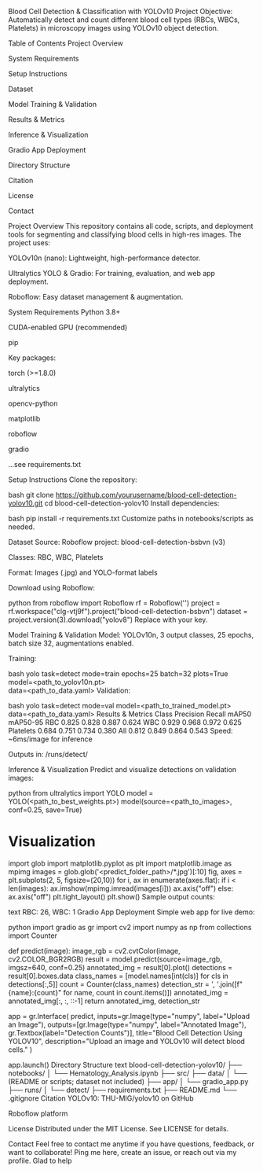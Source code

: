 Blood Cell Detection & Classification with YOLOv10
Project Objective:
Automatically detect and count different blood cell types (RBCs, WBCs, Platelets) in microscopy images using YOLOv10 object detection.

Table of Contents
Project Overview

System Requirements

Setup Instructions

Dataset

Model Training & Validation

Results & Metrics

Inference & Visualization

Gradio App Deployment

Directory Structure

Citation

License

Contact

Project Overview
This repository contains all code, scripts, and deployment tools for segmenting and classifying blood cells in high-res images. The project uses:

YOLOv10n (nano): Lightweight, high-performance detector.

Ultralytics YOLO & Gradio: For training, evaluation, and web app deployment.

Roboflow: Easy dataset management & augmentation.

System Requirements
Python 3.8+

CUDA-enabled GPU (recommended)

pip

Key packages:

torch (>=1.8.0)

ultralytics

opencv-python

matplotlib

roboflow

gradio

...see requirements.txt

Setup Instructions
Clone the repository:

bash
git clone https://github.com/yourusername/blood-cell-detection-yolov10.git
cd blood-cell-detection-yolov10
Install dependencies:

bash
pip install -r requirements.txt
Customize paths in notebooks/scripts as needed.

Dataset
Source: Roboflow project: blood-cell-detection-bsbvn (v3)

Classes: RBC, WBC, Platelets

Format: Images (.jpg) and YOLO-format labels

Download using Roboflow:

python
from roboflow import Roboflow
rf = Roboflow('<your-roboflow-api-key>')
project = rf.workspace("clg-vtj9f").project("blood-cell-detection-bsbvn")
dataset = project.version(3).download("yolov8")
Replace <your-roboflow-api-key> with your key.

Model Training & Validation
Model:
YOLOv10n, 3 output classes, 25 epochs, batch size 32, augmentations enabled.

Training:

bash
yolo task=detect mode=train epochs=25 batch=32 plots=True \
  model=<path_to_yolov10n.pt> \
  data=<path_to_data.yaml>
Validation:

bash
yolo task=detect mode=val model=<path_to_trained_model.pt> \
  data=<path_to_data.yaml>
Results & Metrics
Class	Precision	Recall	mAP50	mAP50-95
RBC	0.825	0.828	0.887	0.624
WBC	0.929	0.968	0.972	0.625
Platelets	0.684	0.751	0.734	0.380
All	0.812	0.849	0.864	0.543
Speed: ~6ms/image for inference

Outputs in: /runs/detect/

Inference & Visualization
Predict and visualize detections on validation images:

python
from ultralytics import YOLO
model = YOLO(<path_to_best_weights.pt>)
model(source=<path_to_images>, conf=0.25, save=True)

# Visualization
import glob
import matplotlib.pyplot as plt
import matplotlib.image as mpimg
images = glob.glob('<predict_folder_path>/*.jpg')[:10]
fig, axes = plt.subplots(2, 5, figsize=(20,10))
for i, ax in enumerate(axes.flat):
    if i < len(images):
        ax.imshow(mpimg.imread(images[i]))
        ax.axis("off")
    else:
        ax.axis("off")
plt.tight_layout()
plt.show()
Sample output counts:

text
RBC: 26, WBC: 1
Gradio App Deployment
Simple web app for live demo:

python
import gradio as gr
import cv2
import numpy as np
from collections import Counter

def predict(image):
    image_rgb = cv2.cvtColor(image, cv2.COLOR_BGR2RGB)
    result = model.predict(source=image_rgb, imgsz=640, conf=0.25)
    annotated_img = result[0].plot()
    detections = result[0].boxes.data
    class_names = [model.names[int(cls)] for cls in detections[:,5]]
    count = Counter(class_names)
    detection_str = ', '.join([f"{name}:{count}" for name, count in count.items()])
    annotated_img = annotated_img[:, :, ::-1]
    return annotated_img, detection_str

app = gr.Interface(
    predict,
    inputs=gr.Image(type="numpy", label="Upload an Image"),
    outputs=[gr.Image(type="numpy", label="Annotated Image"), gr.Textbox(label="Detection Counts")],
    title="Blood Cell Detection Using YOLOV10",
    description="Upload an image and YOLOv10 will detect blood cells."
)

app.launch()
Directory Structure
text
blood-cell-detection-yolov10/
├── notebooks/
│   └── Hematology_Analysis.ipynb
├── src/
├── data/
│   └── (README or scripts; dataset not included)
├── app/
│   └── gradio_app.py
├── runs/
│   └── detect/
├── requirements.txt
├── README.md
└── .gitignore
Citation
YOLOv10: THU-MIG/yolov10 on GitHub

Roboflow platform

License
Distributed under the MIT License. See LICENSE for details.

Contact
Feel free to contact me anytime if you have questions, feedback, or want to collaborate!
Ping me here, create an issue, or reach out via my profile. Glad to help
